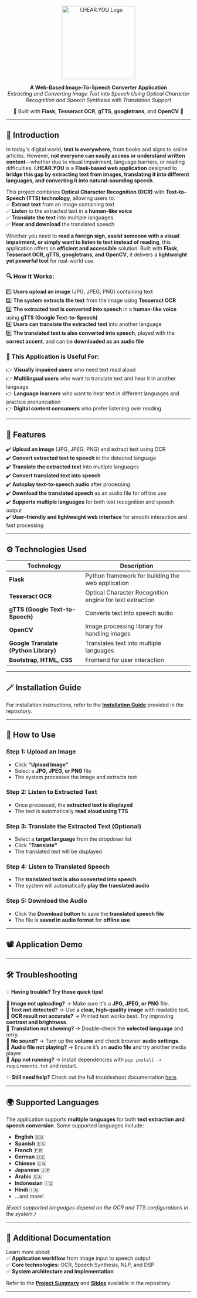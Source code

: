 <p align="center">
  <img src="ihearyou.png" alt="I.HEAR.YOU Logo" width="200">
</p>

<p align="center">
  <strong>A Web-Based Image-To-Speech Converter Application</strong><br>
  <em>Extracting and Converting Image Text into Speech Using Optical Character Recognition and Speech Synthesis with Translation Support</em>
</p>

<p align="center">
  🔹 Built with <strong>Flask</strong>, <strong>Tesseract OCR</strong>, <strong>gTTS</strong>, <strong>googletrans</strong>, and <strong>OpenCV</strong> 🔹
</p>

---

## 📌 Introduction  

In today's digital world, **text is everywhere**, from books and signs to online articles. However, **not everyone can easily access or understand written content**—whether due to visual impairment, language barriers, or reading difficulties. **I.HEAR.YOU** is a **Flask-based web application** designed to **bridge this gap by extracting text from images, translating it into different languages, and converting it into natural-sounding speech**.  

This project combines **Optical Character Recognition (OCR)** with **Text-to-Speech (TTS) technology**, allowing users to:  
✅ **Extract text** from an image containing text  
✅ **Listen** to the extracted text in a **human-like voice**  
✅ **Translate the text** into multiple languages  
✅ **Hear and download** the translated speech  

Whether you need to **read a foreign sign, assist someone with a visual impairment, or simply want to listen to text instead of reading**, this application offers an **efficient and accessible** solution. Built with **Flask, Tesseract OCR, gTTS, googletrans, and OpenCV**, it delivers a **lightweight yet powerful tool** for real-world use.    

### 🔍 **How It Works:**  
1️⃣ **Users upload an image** (JPG, JPEG, PNG) containing text  
2️⃣ **The system extracts the text** from the image using **Tesseract OCR**  
3️⃣ **The extracted text is converted into speech** in a **human-like voice** using **gTTS (Google Text-to-Speech)**  
4️⃣ **Users can translate the extracted text** into another language  
5️⃣ **The translated text is also converted into speech**, played with the **correct accent**, and can be **downloaded as an audio file**  

  
### 🎯 **This Application is Useful For:**  
👉 **Visually impaired users** who need text read aloud  
👉 **Multilingual users** who want to translate text and hear it in another language  
👉 **Language learners** who want to hear text in different languages and practice pronunciation  
👉 **Digital content consumers** who prefer listening over reading  

---

## 🌟 Features  

✔️ **Upload an image** (JPG, JPEG, PNG) and extract text using OCR  
✔️ **Convert extracted text to speech** in the detected language  
✔️ **Translate the extracted text** into multiple languages  
✔️ **Convert translated text into speech**  
✔️ **Autoplay text-to-speech audio** after processing  
✔️ **Download the translated speech** as an audio file for offline use  
✔️ **Supports multiple languages** for both text recognition and speech output  
✔️ **User-friendly and lightweight web interface** for smooth interaction and fast processing  

---

## ⚙️ Technologies Used  

| Technology  | Description |
|------------|-------------|
| **Flask** | Python framework for building the web application |
| **Tesseract OCR** | Optical Character Recognition engine for text extraction |
| **gTTS (Google Text-to-Speech)** | Converts text into speech audio |
| **OpenCV** | Image processing library for handling images |
| **Google Translate (Python Library)** | Translates text into multiple languages |
| **Bootstrap, HTML, CSS** | Frontend for user interaction |

---

## 🪄 Installation Guide  

For installation instructions, refer to the **[Installation Guide](INSERT_LINK_TO_INSTALLATION_FILE_IN_REPO)** provided in the repository.  

---

## 🧐 How to Use  

### **Step 1: Upload an Image**  
- Click **"Upload Image"**  
- Select a **JPG, JPEG, or PNG** file  
- The system processes the image and extracts text  

### **Step 2: Listen to Extracted Text**  
- Once processed, the **extracted text is displayed**  
- The text is automatically **read aloud using TTS**  

### **Step 3: Translate the Extracted Text (Optional)**  
- Select a **target language** from the dropdown list  
- Click **"Translate"**  
- The translated text will be displayed  

### **Step 4: Listen to Translated Speech**  
- The **translated text is also converted into speech**  
- The system will automatically **play the translated audio**  

### **Step 5: Download the Audio**  
- Click the **Download button** to save the **translated speech file**  
- The file is **saved in audio format** for **offline use** 

---

## 📽️ Application Demo 



---

## 🛠️ Troubleshooting  

💡 **Having trouble? Try these quick tips!**  

🔹 **Image not uploading?** → Make sure it's a **JPG, JPEG, or PNG** file.  
🔹 **Text not detected?** → Use a **clear, high-quality image** with readable text.  
🔹 **OCR result not accurate?** → Printed text works best. Try improving **contrast and brightness**.  
🔹 **Translation not showing?** → Double-check the **selected language** and retry.  
🔹 **No sound?** → Turn up the **volume** and check browser **audio settings**.  
🔹 **Audio file not playing?** → Ensure it’s an **audio file** and try another media player.  
🔹 **App not running?** → Install dependencies with `pip install -r requirements.txt` and restart.  

✨ **Still need help?** Check out the full troubleshoot documentation [here](https://github.com/ninismr/FlaskWebApp_ImageToSpeechConverter).  

---

## 🌍 Supported Languages  

The application supports **multiple languages** for both **text extraction and speech conversion**. Some supported languages include:  

- **English** 🇬🇧  
- **Spanish** 🇪🇸  
- **French** 🇫🇷  
- **German** 🇩🇪  
- **Chinese** 🇨🇳  
- **Japanese** 🇯🇵  
- **Arabic** 🇸🇦  
- **Indonesian** 🇮🇩  
- **Hindi** 🇮🇳  
- ...and more!  

_(Exact supported languages depend on the OCR and TTS configurations in the system.)_  

---

## 📖 Additional Documentation  

Learn more about:  
✅ **Application workflow** from image input to speech output  
✅ **Core technologies**: OCR, Speech Synthesis, NLP, and DSP  
✅ **System architecture and implementation**   

Refer to the **[Project Summary](https://github.com/ninismr/FlaskWebApp_ImageToSpeechConverter)** and **[Slides](https://github.com/ninismr/FlaskWebApp_ImageToSpeechConverter)** available in the repository.  

---



